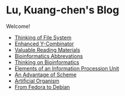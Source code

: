 # Lu, Kuang-chen's Blog

Welcome!

* <a href="./File_System.html">Thinking of File System</a>
* <a href="./Enhanced_Y-Combinator.html">Enhanced Y-Combinator</a>
* <a href="./Valuable Reading Materials.html">Valuable Reading Materials</a>
* <a href="./bioinformatics_abbrev.html">Bioinformatics Abbrevations</a>
* <a href="./thinking-on-bioinformatics.html">Thinking on Bioinformatics</a>
* <a href="./elements_of_an_information_procession_unit.html">Elements of an Information Procession Unit</a> 
* <a href="./an_advantage_of_scheme.html">An Advantage of Scheme</a>
* <a href="./artificial_organism.html">Artificial Organism</a>
* <a href="./from_fedora_to_debian.html">From Fedora to Debian</a>
